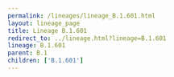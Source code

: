```yaml
---
permalink: /lineages/lineage_B.1.601.html
layout: lineage_page
title: Lineage B.1.601
redirect_to: ../lineage.html?lineage=B.1.601
lineage: B.1.601
parent: B.1
children: ['B.1.601']
---
```

